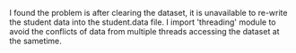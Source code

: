 I found the problem is after clearing the dataset, it is unavailable to re-write the student data into the student.data file. I import 'threading' module to avoid the conflicts of data from multiple threads accessing the dataset at the sametime.
